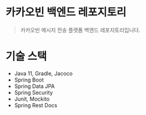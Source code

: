# 카카오빈 백엔드 레포지토리

> 카카오빈 메시지 전송 플랫폼 백엔드 레포지토리입니다.

# 기술 스택

* Java 11, Gradle, Jacoco
* Spring Boot
* Spring Data JPA
* Spring Security
* Junit, Mockito
* Spring Rest Docs
